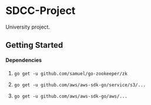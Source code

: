 # SDCC-Project
University project.

## Getting Started

#### Dependencies

1. `go get -u github.com/samuel/go-zookeeper/zk`

1. `go get -u github.com/aws/aws-sdk-go/service/s3/...`

1. `go get -u github.com/aws/aws-sdk-go/aws/...`